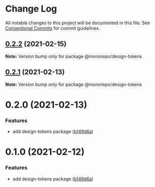 # Change Log

All notable changes to this project will be documented in this file.
See [Conventional Commits](https://conventionalcommits.org) for commit guidelines.

## [0.2.2](https://github.com/emunhoz/find-movies/compare/@monorepo/design-tokens@0.2.1...@monorepo/design-tokens@0.2.2) (2021-02-15)

**Note:** Version bump only for package @monorepo/design-tokens





## [0.2.1](https://github.com/emunhoz/find-movies/compare/@monorepo/design-tokens@0.2.0...@monorepo/design-tokens@0.2.1) (2021-02-13)

**Note:** Version bump only for package @monorepo/design-tokens





# 0.2.0 (2021-02-13)


### Features

* add design-tokens package ([b149d6a](https://github.com/emunhoz/find-movies/commit/b149d6afb423008621eb0cba50506c0157e95efc))





# 0.1.0 (2021-02-12)


### Features

* add design-tokens package ([b149d6a](https://github.com/emunhoz/monorepo-boilerplate/commit/b149d6afb423008621eb0cba50506c0157e95efc))
